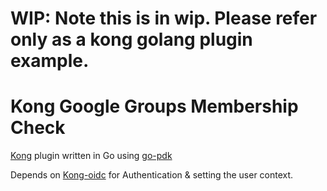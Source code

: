 # WIP: Note this is in wip. Please refer only as a kong golang plugin example.
# Kong Google Groups Membership Check

[Kong](https://konghq.com) plugin written in Go using [go-pdk](https://github.com/Kong/go-pdk/)


Depends on [Kong-oidc](https://github.com/nokia/kong-oidc) for Authentication & setting the user context.
